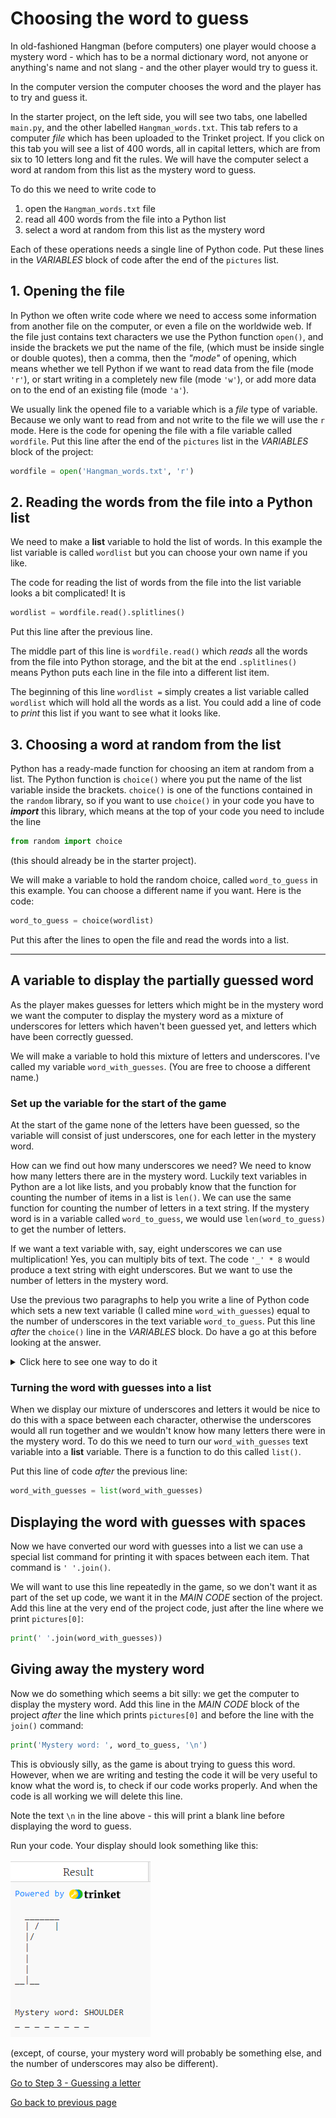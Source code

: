 # Choosing the word to guess

In old-fashioned Hangman (before computers) one player would choose a mystery word - which has to be a normal dictionary word, not anyone or anything's name and not slang - and the other player would try to guess it.

In the computer version the computer chooses the word and the player has to try and guess it.

In the starter project, on the left side, you will see two tabs, one labelled ```main.py```, and the other labelled ```Hangman_words.txt```. This tab refers to a computer *file* which has been uploaded to the Trinket project. If you click on this tab you will see a list of 400 words, all in capital letters, which are from six to 10 letters long and fit the rules. We will have the computer select a word at random from this list as the mystery word to guess.

To do this we need to write code to

1. open the ```Hangman_words.txt``` file
2. read all 400 words from the file into a Python list
3. select a word at random from this list as the mystery word

Each of these operations needs a single line of Python code. Put these lines in the *VARIABLES* block of code after the end of the ```pictures``` list.

## 1. Opening the file

In Python we often write code where we need to access some information from another file on the computer, or even a file on the worldwide web. If the file just contains text characters we use the Python function ```open()```, and inside the brackets we put the name of the file, (which must be inside single or double quotes), then a comma,  then the *"mode"* of opening, which means whether we tell Python if we want to read data from the file (mode ```'r'```), or  start writing in a completely new file (mode ```'w'```), or add more data on to the end of an existing file (mode ```'a'```).

We usually link the opened file to a variable which is a *file* type of variable. Because we only want to read from and not write to the file we will use the ```r``` mode. Here is the code for opening the file with a file variable called ```wordfile```. Put this line after the end of the ```pictures``` list in the *VARIABLES* block of the project:

```python
wordfile = open('Hangman_words.txt', 'r')
```

## 2. Reading the words from the file into a Python list

We need to make a **list** variable to hold the list of words. In this example the list variable is called ```wordlist``` but you can choose your own name if you like.

The code for reading the list of words from the file into the list variable looks a bit complicated! It is

```python
wordlist = wordfile.read().splitlines()
```

Put this line after the previous line.

The middle part of this line is ```wordfile.read()``` which *reads* all the words from the file into Python storage, and the bit at the end ```.splitlines()``` means Python puts each line in the file into a different list item.

The beginning of this line ```wordlist =``` simply creates a list variable called ```wordlist``` which will hold all the words as a list. You could add a line of code to *print* this list if you want to see what it looks like.

## 3. Choosing a word at random from the list

Python has a ready-made function for choosing an item at random from a list. The Python function is ```choice()``` where you put the name of the list variable inside the brackets. ```choice()``` is one of the functions contained in the ```random``` library, so if you want to use ```choice()``` in your code you have to ***import*** this library, which means at the top of your code you need to include the line

```python
from random import choice
```

(this should already be in the starter project). 

We will make a variable to hold the random choice, called ```word_to_guess``` in this example. You can choose a different name if you want. Here is the code:

```python
word_to_guess = choice(wordlist)
```

Put this after the lines to open the file and read the words into a list.

---

## A variable to display the partially guessed word

As the player makes guesses for letters which might be in the mystery word we want the computer to display the mystery word as a mixture of underscores for letters which haven't been guessed yet, and letters which have been correctly guessed.

We will make a variable to hold this mixture of letters and underscores. I've called my variable ```word_with_guesses```. (You are free to choose a different name.)

### Set up the variable for the start of the game

At the start of the game none of the letters have been guessed, so the variable will consist of just underscores, one for each letter in the mystery word.

How can we find out how many underscores we need? We need to know how many letters there are in the mystery word. Luckily text variables in Python are a lot like lists, and you probably know that the function for counting the number of items in a list is ```len()```. We can use the same function for counting the number of letters in a text string. If the mystery word is in a variable called ```word_to_guess```, we would use ```len(word_to_guess)``` to get the number of letters.

If we want a text variable with, say,  eight underscores we can use multiplication! Yes, you can multiply bits of text. The code ```'_' * 8``` would produce a text string with eight underscores. But we want to use the number of letters in the mystery word.

Use the previous two paragraphs to help you write a line of Python code which sets a new text variable (I called mine ```word_with_guesses```) equal to the number of underscores in the text variable ```word_to_guess```. Put this line *after* the ```choice()``` line in the *VARIABLES* block. Do have a go at this before looking at the answer.

<details><summary>Click here to see one way to do it</summary>

```python
word_with_guesses = '_' * len(word_to_guess)
```
  
</details>

<p>

### Turning the word with guesses into a list

When we display our mixture of underscores and letters it would be nice to do this with a space between each character, otherwise the underscores would all run together and we wouldn't know how many letters there were in the mystery word. To do this we need to turn our ```word_with_guesses``` text variable into a **list** variable. There is a function to do this called ```list()```.

Put this line of code *after* the previous line:

```python
word_with_guesses = list(word_with_guesses)
```

## Displaying the word with guesses with spaces

Now we have converted our word with guesses into a list we can use a special list command for printing it with spaces between each item. That command is ```' '.join()```.

We will want to use this line repeatedly in the game, so we don't want it as part of the set up code, we want it in the *MAIN CODE* section of the project. Add this line at the very end of the project code, just after the line where we print ```pictures[0]```:

```python
print(' '.join(word_with_guesses))
```

## Giving away the mystery word

Now we do something which seems a bit silly: we get the computer to display the mystery word. Add this line in the *MAIN CODE* block of the project *after* the line which prints ```pictures[0]``` and before the line with the ```join()``` command:

```python
print('Mystery word: ', word_to_guess, '\n')
```

This is obviously silly, as the game is about trying to guess this word. However, when we are writing and testing the code it will be very useful to know what the word is, to check if our code works properly. And when the code is all working we will delete this line.

Note the text ```\n``` in the line above - this will print a blank line before displaying the word to guess.

Run your code. Your display should look something like this:

![Step 2 display](step2.png "Display so far")

(except, of course, your mystery word will probably be something else, and the number of underscores may also be different).

[Go to Step 3 - Guessing a letter](../step03-guessing_a_letter/STEP3.md)

[Go back to previous page](../step01-list_of_pictures/STEP1.md)
